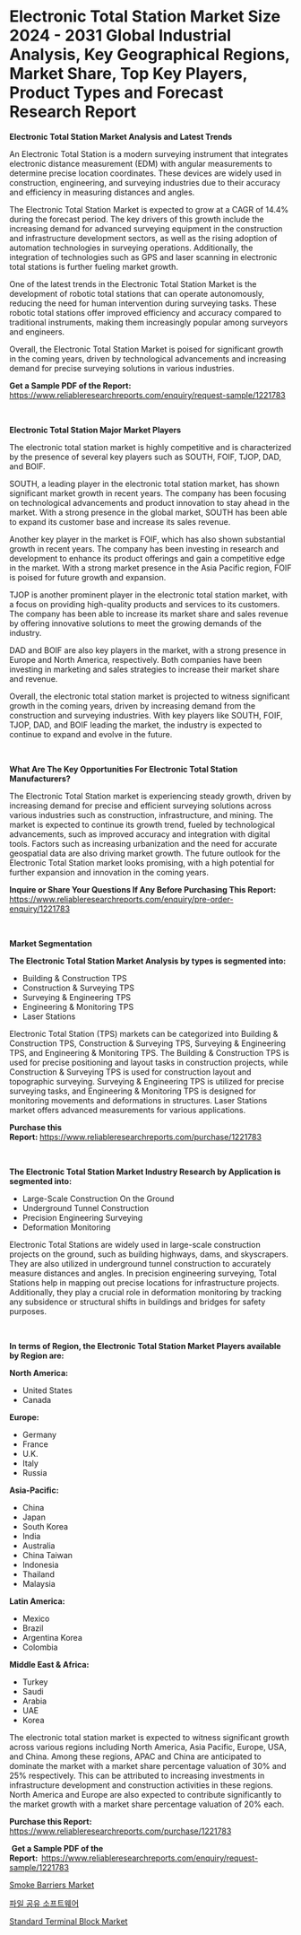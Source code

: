 <p><h1>Electronic Total Station Market Size 2024 - 2031 Global Industrial Analysis, Key Geographical Regions, Market Share, Top Key Players, Product Types and Forecast Research Report</h1></p><p><strong>Electronic Total Station Market Analysis and Latest Trends</strong></p>
<p><p>An Electronic Total Station is a modern surveying instrument that integrates electronic distance measurement (EDM) with angular measurements to determine precise location coordinates. These devices are widely used in construction, engineering, and surveying industries due to their accuracy and efficiency in measuring distances and angles.</p><p>The Electronic Total Station Market is expected to grow at a CAGR of 14.4% during the forecast period. The key drivers of this growth include the increasing demand for advanced surveying equipment in the construction and infrastructure development sectors, as well as the rising adoption of automation technologies in surveying operations. Additionally, the integration of technologies such as GPS and laser scanning in electronic total stations is further fueling market growth.</p><p>One of the latest trends in the Electronic Total Station Market is the development of robotic total stations that can operate autonomously, reducing the need for human intervention during surveying tasks. These robotic total stations offer improved efficiency and accuracy compared to traditional instruments, making them increasingly popular among surveyors and engineers.</p><p>Overall, the Electronic Total Station Market is poised for significant growth in the coming years, driven by technological advancements and increasing demand for precise surveying solutions in various industries.</p></p>
<p><strong>Get a Sample PDF of the Report:&nbsp;</strong> <a href="https://www.reliableresearchreports.com/enquiry/request-sample/1221783">https://www.reliableresearchreports.com/enquiry/request-sample/1221783</a></p>
<p>&nbsp;</p>
<p><strong>Electronic Total Station Major Market Players</strong></p>
<p><p>The electronic total station market is highly competitive and is characterized by the presence of several key players such as SOUTH, FOIF, TJOP, DAD, and BOIF. </p><p>SOUTH, a leading player in the electronic total station market, has shown significant market growth in recent years. The company has been focusing on technological advancements and product innovation to stay ahead in the market. With a strong presence in the global market, SOUTH has been able to expand its customer base and increase its sales revenue.</p><p>Another key player in the market is FOIF, which has also shown substantial growth in recent years. The company has been investing in research and development to enhance its product offerings and gain a competitive edge in the market. With a strong market presence in the Asia Pacific region, FOIF is poised for future growth and expansion.</p><p>TJOP is another prominent player in the electronic total station market, with a focus on providing high-quality products and services to its customers. The company has been able to increase its market share and sales revenue by offering innovative solutions to meet the growing demands of the industry.</p><p>DAD and BOIF are also key players in the market, with a strong presence in Europe and North America, respectively. Both companies have been investing in marketing and sales strategies to increase their market share and revenue.</p><p>Overall, the electronic total station market is projected to witness significant growth in the coming years, driven by increasing demand from the construction and surveying industries. With key players like SOUTH, FOIF, TJOP, DAD, and BOIF leading the market, the industry is expected to continue to expand and evolve in the future.</p></p>
<p>&nbsp;</p>
<p><strong>What Are The Key Opportunities For Electronic Total Station Manufacturers?</strong></p>
<p><p>The Electronic Total Station market is experiencing steady growth, driven by increasing demand for precise and efficient surveying solutions across various industries such as construction, infrastructure, and mining. The market is expected to continue its growth trend, fueled by technological advancements, such as improved accuracy and integration with digital tools. Factors such as increasing urbanization and the need for accurate geospatial data are also driving market growth. The future outlook for the Electronic Total Station market looks promising, with a high potential for further expansion and innovation in the coming years.</p></p>
<p><strong>Inquire or Share Your Questions If Any Before Purchasing This Report:</strong> <a href="https://www.reliableresearchreports.com/enquiry/pre-order-enquiry/1221783">https://www.reliableresearchreports.com/enquiry/pre-order-enquiry/1221783</a></p>
<p>&nbsp;</p>
<p><strong>Market Segmentation</strong></p>
<p><strong>The Electronic Total Station Market Analysis by types is segmented into:</strong></p>
<p><ul><li>Building & Construction TPS</li><li>Construction & Surveying TPS</li><li>Surveying & Engineering TPS</li><li>Engineering & Monitoring TPS</li><li>Laser Stations</li></ul></p>
<p><p>Electronic Total Station (TPS) markets can be categorized into Building & Construction TPS, Construction & Surveying TPS, Surveying & Engineering TPS, and Engineering & Monitoring TPS. The Building & Construction TPS is used for precise positioning and layout tasks in construction projects, while Construction & Surveying TPS is used for construction layout and topographic surveying. Surveying & Engineering TPS is utilized for precise surveying tasks, and Engineering & Monitoring TPS is designed for monitoring movements and deformations in structures. Laser Stations market offers advanced measurements for various applications.</p></p>
<p><strong>Purchase this Report:&nbsp;</strong><a href="https://www.reliableresearchreports.com/purchase/1221783">https://www.reliableresearchreports.com/purchase/1221783</a></p>
<p>&nbsp;</p>
<p><strong>The Electronic Total Station Market Industry Research by Application is segmented into:</strong></p>
<p><ul><li>Large-Scale Construction On the Ground</li><li>Underground Tunnel Construction</li><li>Precision Engineering Surveying</li><li>Deformation Monitoring</li></ul></p>
<p><p>Electronic Total Stations are widely used in large-scale construction projects on the ground, such as building highways, dams, and skyscrapers. They are also utilized in underground tunnel construction to accurately measure distances and angles. In precision engineering surveying, Total Stations help in mapping out precise locations for infrastructure projects. Additionally, they play a crucial role in deformation monitoring by tracking any subsidence or structural shifts in buildings and bridges for safety purposes.</p></p>
<p>&nbsp;</p>
<p><strong>In terms of Region, the Electronic Total Station Market Players available by Region are:</strong></p>
<p>
    <p> <strong> North America: </strong>
        <ul>
            <li>United States</li>
            <li>Canada</li>
        </ul>
        </p> 
    <p> <strong> Europe: </strong>
        <ul>
            <li>Germany</li>
            <li>France</li>
            <li>U.K.</li>
            <li>Italy</li>
            <li>Russia</li>
        </ul>
        </p> 
    <p> <strong> Asia-Pacific: </strong>
        <ul>
            <li>China</li>
            <li>Japan</li>
            <li>South Korea</li>
            <li>India</li>
            <li>Australia</li>
            <li>China Taiwan</li>
            <li>Indonesia</li>
            <li>Thailand</li>
            <li>Malaysia</li>
        </ul>
        </p> 
    <p> <strong> Latin America: </strong>
        <ul>
            <li>Mexico</li>
            <li>Brazil</li>
            <li>Argentina Korea</li>
            <li>Colombia</li>
        </ul>
        </p> 
    <p> <strong> Middle East & Africa: </strong>
        <ul>
            <li>Turkey</li>
            <li>Saudi</li>
            <li>Arabia</li>
            <li>UAE</li>
            <li>Korea</li>
        </ul>
    </p>
    </p>
<p><p>The electronic total station market is expected to witness significant growth across various regions including North America, Asia Pacific, Europe, USA, and China. Among these regions, APAC and China are anticipated to dominate the market with a market share percentage valuation of 30% and 25% respectively. This can be attributed to increasing investments in infrastructure development and construction activities in these regions. North America and Europe are also expected to contribute significantly to the market growth with a market share percentage valuation of 20% each.</p></p>
<p><strong>Purchase this Report: </strong><a href="https://www.reliableresearchreports.com/purchase/1221783">https://www.reliableresearchreports.com/purchase/1221783</a></p>
<p>&nbsp;<strong>Get a Sample PDF of the Report:&nbsp;&nbsp;</strong><a href="https://www.reliableresearchreports.com/enquiry/request-sample/1221783">https://www.reliableresearchreports.com/enquiry/request-sample/1221783</a></p>
<p><strong></strong></p>
<p><p><a href="https://copper-carbon-84f.notion.site/Smoke-Barriers-Market-A-Comprehensive-Report-of-its-Market-Share-Growth-Trends-2024-2031-5de4856c2d00479aa6f6285c0d958850">Smoke Barriers Market</a></p><p><a href="https://github.com/rsg307664904/Market-Research-Report-List-1/blob/main/49014639649.md">파일 공유 소프트웨어</a></p><p><a href="https://github.com/Sarissaschmalingtr6fz2739/Market-Research-Report-List-1/blob/main/standard-terminal-block-market.md">Standard Terminal Block Market</a></p></p>